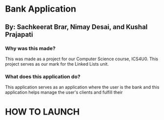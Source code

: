 ﻿# Bank Application
## By: Sachkeerat Brar, Nimay Desai, and Kushal Prajapati

### Why was this made?
This was made as a project for our Computer Science course, ICS4U0.
This project serves as our mark for the Linked Lists unit.

### What does this application do?
This application serves as an application where the user is the bank and this application helps manage the user's clients and fulfill their 


# HOW TO LAUNCH 
